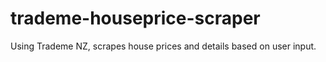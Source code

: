 # trademe-houseprice-scraper
Using Trademe NZ, scrapes house prices and details based on user input.
